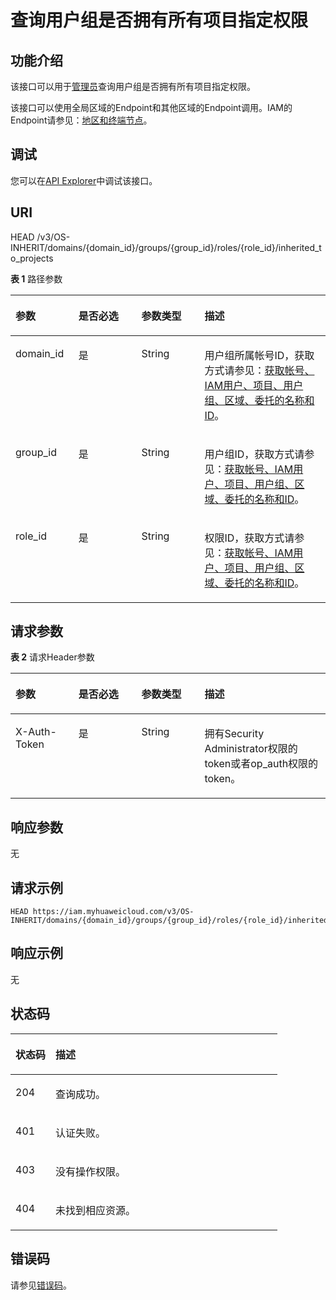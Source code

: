 # 查询用户组是否拥有所有项目指定权限<a name="iam_10_0012"></a>

## 功能介绍<a name="section1710519546497"></a>

该接口可以用于[管理员](https://support.huaweicloud.com/usermanual-iam/iam_01_0001.html)查询用户组是否拥有所有项目指定权限。

该接口可以使用全局区域的Endpoint和其他区域的Endpoint调用。IAM的Endpoint请参见：[地区和终端节点](https://developer.huaweicloud.com/endpoint?IAM)。

## 调试<a name="section18107185414919"></a>

您可以在[API Explorer](https://apiexplorer.developer.huaweicloud.com/apiexplorer/doc?product=IAM&api=KeystoneCheckroleForGroup)中调试该接口。

## URI<a name="section1010805419491"></a>

HEAD /v3/OS-INHERIT/domains/\{domain\_id\}/groups/\{group\_id\}/roles/\{role\_id\}/inherited\_to\_projects

**表 1**  路径参数

<a name="table12108554184918"></a>
<table><thead align="left"><tr id="row1417145416498"><th class="cellrowborder" valign="top" width="20%" id="mcps1.2.5.1.1"><p id="p2171165418493"><a name="p2171165418493"></a><a name="p2171165418493"></a>参数</p>
</th>
<th class="cellrowborder" valign="top" width="20%" id="mcps1.2.5.1.2"><p id="p191725545495"><a name="p191725545495"></a><a name="p191725545495"></a>是否必选</p>
</th>
<th class="cellrowborder" valign="top" width="20%" id="mcps1.2.5.1.3"><p id="p131721454174919"><a name="p131721454174919"></a><a name="p131721454174919"></a>参数类型</p>
</th>
<th class="cellrowborder" valign="top" width="40%" id="mcps1.2.5.1.4"><p id="p10172954114919"><a name="p10172954114919"></a><a name="p10172954114919"></a>描述</p>
</th>
</tr>
</thead>
<tbody><tr id="row151721854114915"><td class="cellrowborder" valign="top" width="20%" headers="mcps1.2.5.1.1 "><p id="p4172754154913"><a name="p4172754154913"></a><a name="p4172754154913"></a>domain_id</p>
</td>
<td class="cellrowborder" valign="top" width="20%" headers="mcps1.2.5.1.2 "><p id="p17172195418492"><a name="p17172195418492"></a><a name="p17172195418492"></a>是</p>
</td>
<td class="cellrowborder" valign="top" width="20%" headers="mcps1.2.5.1.3 "><p id="p1417245418491"><a name="p1417245418491"></a><a name="p1417245418491"></a>String</p>
</td>
<td class="cellrowborder" valign="top" width="40%" headers="mcps1.2.5.1.4 "><p id="p14172185494915"><a name="p14172185494915"></a><a name="p14172185494915"></a>用户组所属帐号ID，获取方式请参见：<a href="获取帐号-IAM用户-项目-用户组-区域-委托的名称和ID.md">获取帐号、IAM用户、项目、用户组、区域、委托的名称和ID</a>。</p>
</td>
</tr>
<tr id="row31728545499"><td class="cellrowborder" valign="top" width="20%" headers="mcps1.2.5.1.1 "><p id="p1217216545497"><a name="p1217216545497"></a><a name="p1217216545497"></a>group_id</p>
</td>
<td class="cellrowborder" valign="top" width="20%" headers="mcps1.2.5.1.2 "><p id="p0172154124915"><a name="p0172154124915"></a><a name="p0172154124915"></a>是</p>
</td>
<td class="cellrowborder" valign="top" width="20%" headers="mcps1.2.5.1.3 "><p id="p161726548494"><a name="p161726548494"></a><a name="p161726548494"></a>String</p>
</td>
<td class="cellrowborder" valign="top" width="40%" headers="mcps1.2.5.1.4 "><p id="p17172175415499"><a name="p17172175415499"></a><a name="p17172175415499"></a>用户组ID，获取方式请参见：<a href="获取帐号-IAM用户-项目-用户组-区域-委托的名称和ID.md">获取帐号、IAM用户、项目、用户组、区域、委托的名称和ID</a>。</p>
</td>
</tr>
<tr id="row1717218546491"><td class="cellrowborder" valign="top" width="20%" headers="mcps1.2.5.1.1 "><p id="p10172185484915"><a name="p10172185484915"></a><a name="p10172185484915"></a>role_id</p>
</td>
<td class="cellrowborder" valign="top" width="20%" headers="mcps1.2.5.1.2 "><p id="p1917275414917"><a name="p1917275414917"></a><a name="p1917275414917"></a>是</p>
</td>
<td class="cellrowborder" valign="top" width="20%" headers="mcps1.2.5.1.3 "><p id="p817245419497"><a name="p817245419497"></a><a name="p817245419497"></a>String</p>
</td>
<td class="cellrowborder" valign="top" width="40%" headers="mcps1.2.5.1.4 "><p id="p117295415492"><a name="p117295415492"></a><a name="p117295415492"></a>权限ID，获取方式请参见：<a href="获取帐号-IAM用户-项目-用户组-区域-委托的名称和ID.md">获取帐号、IAM用户、项目、用户组、区域、委托的名称和ID</a>。</p>
</td>
</tr>
</tbody>
</table>

## 请求参数<a name="section212013546494"></a>

**表 2**  请求Header参数

<a name="table17120554164913"></a>
<table><thead align="left"><tr id="row317214547499"><th class="cellrowborder" valign="top" width="20%" id="mcps1.2.5.1.1"><p id="p317295434911"><a name="p317295434911"></a><a name="p317295434911"></a>参数</p>
</th>
<th class="cellrowborder" valign="top" width="20%" id="mcps1.2.5.1.2"><p id="p1717265424917"><a name="p1717265424917"></a><a name="p1717265424917"></a>是否必选</p>
</th>
<th class="cellrowborder" valign="top" width="20%" id="mcps1.2.5.1.3"><p id="p217205412497"><a name="p217205412497"></a><a name="p217205412497"></a>参数类型</p>
</th>
<th class="cellrowborder" valign="top" width="40%" id="mcps1.2.5.1.4"><p id="p15172165415498"><a name="p15172165415498"></a><a name="p15172165415498"></a>描述</p>
</th>
</tr>
</thead>
<tbody><tr id="row151723545499"><td class="cellrowborder" valign="top" width="20%" headers="mcps1.2.5.1.1 "><p id="p1217216545494"><a name="p1217216545494"></a><a name="p1217216545494"></a>X-Auth-Token</p>
</td>
<td class="cellrowborder" valign="top" width="20%" headers="mcps1.2.5.1.2 "><p id="p161723547491"><a name="p161723547491"></a><a name="p161723547491"></a>是</p>
</td>
<td class="cellrowborder" valign="top" width="20%" headers="mcps1.2.5.1.3 "><p id="p9172125412491"><a name="p9172125412491"></a><a name="p9172125412491"></a>String</p>
</td>
<td class="cellrowborder" valign="top" width="40%" headers="mcps1.2.5.1.4 "><p id="p1646215138496"><a name="p1646215138496"></a><a name="p1646215138496"></a>拥有Security Administrator权限的token或者op_auth权限的token。</p>
</td>
</tr>
</tbody>
</table>

## 响应参数<a name="section14123105414494"></a>

无

## 请求示例<a name="section131235544498"></a>

```
HEAD https://iam.myhuaweicloud.com/v3/OS-INHERIT/domains/{domain_id}/groups/{group_id}/roles/{role_id}/inherited_to_projects
```

## 响应示例<a name="section121232549497"></a>

无

## 状态码<a name="section112415434918"></a>

<a name="table71242054154910"></a>
<table><thead align="left"><tr id="row0172454194913"><th class="cellrowborder" valign="top" width="15%" id="mcps1.1.3.1.1"><p id="p6172155417495"><a name="p6172155417495"></a><a name="p6172155417495"></a>状态码</p>
</th>
<th class="cellrowborder" valign="top" width="85%" id="mcps1.1.3.1.2"><p id="p111727540491"><a name="p111727540491"></a><a name="p111727540491"></a>描述</p>
</th>
</tr>
</thead>
<tbody><tr id="row1172185416491"><td class="cellrowborder" valign="top" width="15%" headers="mcps1.1.3.1.1 "><p id="p17172254154914"><a name="p17172254154914"></a><a name="p17172254154914"></a>204</p>
</td>
<td class="cellrowborder" valign="top" width="85%" headers="mcps1.1.3.1.2 "><p id="p71721454174916"><a name="p71721454174916"></a><a name="p71721454174916"></a>查询成功。</p>
</td>
</tr>
<tr id="row1517225454919"><td class="cellrowborder" valign="top" width="15%" headers="mcps1.1.3.1.1 "><p id="p61721254144917"><a name="p61721254144917"></a><a name="p61721254144917"></a>401</p>
</td>
<td class="cellrowborder" valign="top" width="85%" headers="mcps1.1.3.1.2 "><p id="p7172754104916"><a name="p7172754104916"></a><a name="p7172754104916"></a>认证失败。</p>
</td>
</tr>
<tr id="row1817265417499"><td class="cellrowborder" valign="top" width="15%" headers="mcps1.1.3.1.1 "><p id="p1017285404919"><a name="p1017285404919"></a><a name="p1017285404919"></a>403</p>
</td>
<td class="cellrowborder" valign="top" width="85%" headers="mcps1.1.3.1.2 "><p id="p3172115404915"><a name="p3172115404915"></a><a name="p3172115404915"></a>没有操作权限。</p>
</td>
</tr>
<tr id="row5172554184914"><td class="cellrowborder" valign="top" width="15%" headers="mcps1.1.3.1.1 "><p id="p121721054124917"><a name="p121721054124917"></a><a name="p121721054124917"></a>404</p>
</td>
<td class="cellrowborder" valign="top" width="85%" headers="mcps1.1.3.1.2 "><p id="p131721454184917"><a name="p131721454184917"></a><a name="p131721454184917"></a>未找到相应资源。</p>
</td>
</tr>
</tbody>
</table>

## 错误码<a name="section131279543492"></a>

请参见[错误码](错误码.md)。

